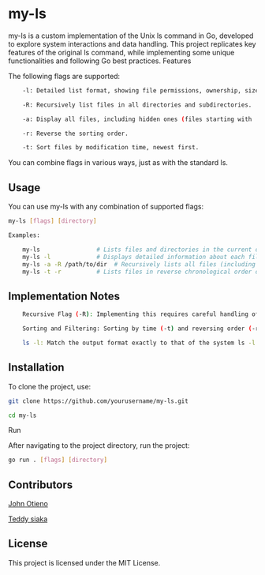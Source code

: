# my-ls

my-ls is a custom implementation of the Unix ls command in Go, developed to explore system interactions and data handling. This project replicates key features of the original ls command, while implementing some unique functionalities and following Go best practices.
Features

The following flags are supported:
```sh
    -l: Detailed list format, showing file permissions, ownership, size, and modification date, similar to the output of ls -l.

    -R: Recursively list files in all directories and subdirectories.

    -a: Display all files, including hidden ones (files starting with .).

    -r: Reverse the sorting order.

    -t: Sort files by modification time, newest first.
  ```  

You can combine flags in various ways, just as with the standard ls.
## Usage

You can use my-ls with any combination of supported flags:
```sh
my-ls [flags] [directory]
```
```sh
Examples:

    my-ls                # Lists files and directories in the current directory.
    my-ls -l             # Displays detailed information about each file in the current directory.
    my-ls -a -R /path/to/dir  # Recursively lists all files (including hidden) in /path/to/dir.
    my-ls -t -r          # Lists files in reverse chronological order of modification.
  ```  

## Implementation Notes
```sh
    Recursive Flag (-R): Implementing this requires careful handling of nested directories. Plan how recursive directory traversal interacts with other flags.

    Sorting and Filtering: Sorting by time (-t) and reversing order (-r) should handle multiple flags simultaneously.

    ls -l: Match the output format exactly to that of the system ls -l command, ensuring file permissions, ownership, and other metadata are displayed correctly.
```

## Installation

To clone the project, use:
```sh
git clone https://github.com/yourusername/my-ls.git
```
```sh
cd my-ls
```

Run

After navigating to the project directory, run the project:
```sh
go run . [flags] [directory]
```

## Contributors

[John Otieno](https://learn.zone01kisumu.ke/git/johnotieno0)

[Teddy siaka](https://learn.zone01kisumu.ke/git/tesiaka)


## License

This project is licensed under the MIT License.